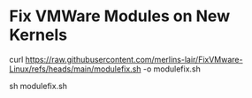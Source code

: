 # Fix VMWare Modules on New Kernels

curl https://raw.githubusercontent.com/merlins-lair/FixVMware-Linux/refs/heads/main/modulefix.sh -o modulefix.sh

sh modulefix.sh